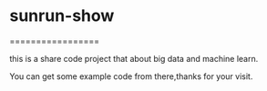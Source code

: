 # sunrun-show

=================

this is a share code project that about big data and machine learn.

You can get some example code from there,thanks for your visit.

